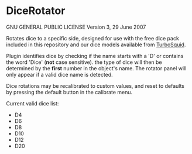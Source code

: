# DiceRotator


GNU GENERAL PUBLIC LICENSE
Version 3, 29 June 2007

Rotates dice to a specific side, designed for use with the free dice pack included in this repository and
our dice models available from <a href="https://www.turbosquid.com/FullPreview/Index.cfm/ID/1678378" target="_blank">TurboSquid</a>.

Plugin identifies dice by checking if the name starts with a 'D' or contains the word 'Dice' (<strong>not</strong> case sensitive). the type of dice will then be determined by the <strong>first</strong> number in the object's name. The rotator panel will only appear if a valid dice name is detected.

Dice rotations may be recalibrated to custom values, and reset to defaults by pressing the default button in the calibrate menu.

Current valid dice list:
<ul>
 	<li>D4</li>
 	<li>D6</li>
 	<li>D8</li>
 	<li>D10</li>
 	<li>D12</li>
 	<li>D20</li>
</ul>

